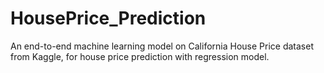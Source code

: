 # HousePrice_Prediction
An end-to-end machine learning model on California House Price dataset from Kaggle, for house price prediction with regression model.
